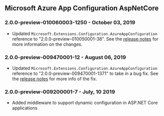 ## Microsoft Azure App Configuration AspNetCore

### 2.0.0-preview-010060003-1250 - October 03, 2019
* Updated `Microsoft.Extensions.Configuration.AzureAppConfiguration` reference to "2.0.0-preview-010050001-38". See the [release notes](./MicrosoftExtensionsConfigurationAzureAppConfiguration.md) for more information on the changes.

### 2.0.0-preview-009470001-12 - August 06, 2019
* Updated `Microsoft.Extensions.Configuration.AzureAppConfiguration` reference to "2.0.0-preview-009470001-1371" to take in a bug fix. See the [release notes](./MicrosoftExtensionsConfigurationAzureAppConfiguration.md) for more info of the fix.

### 2.0.0-preview-009200001-7 - July, 10 2019
* Added middleware to support dynamic configuration in ASP.NET Core applications
